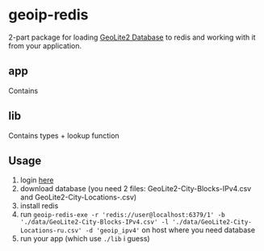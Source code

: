 # geoip-redis
2-part package for loading [GeoLite2 Database](https://dev.maxmind.com/geoip/geolite2-free-geolocation-data?lang=en) to redis and working with it from your application.

## app
Contains 
## lib
Contains types + lookup function


## Usage
1. login [here](https://dev.maxmind.com/geoip/geolite2-free-geolocation-data?lang=en)
2. download database (you need 2 files: GeoLite2-City-Blocks-IPv4.csv and GeoLite2-City-Locations-<lang>.csv)
3. install redis
4. run `geoip-redis-exe -r 'redis://user@localhost:6379/1' -b './data/GeoLite2-City-Blocks-IPv4.csv' -l './data/GeoLite2-City-Locations-ru.csv' -d 'geoip_ipv4'` on host where you need database
5. run your app (which use `./lib` i guess)